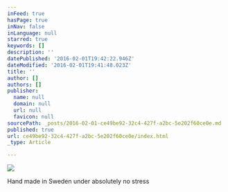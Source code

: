 ```yaml
---
inFeed: true
hasPage: true
inNav: false
inLanguage: null
starred: true
keywords: []
description: ''
datePublished: '2016-02-01T19:42:22.946Z'
dateModified: '2016-02-01T19:41:48.023Z'
title: ''
author: []
authors: []
publisher:
  name: null
  domain: null
  url: null
  favicon: null
sourcePath: _posts/2016-02-01-ce49be92-32c4-427f-a2bc-5e202f60ce0e.md
published: true
url: ce49be92-32c4-427f-a2bc-5e202f60ce0e/index.html
_type: Article

---
```

![](https://the-grid-user-content.s3-us-west-2.amazonaws.com/32264906-a7ce-4551-b8c0-83cbf4da0f55.png)

Hand made in Sweden under absolutely no stress